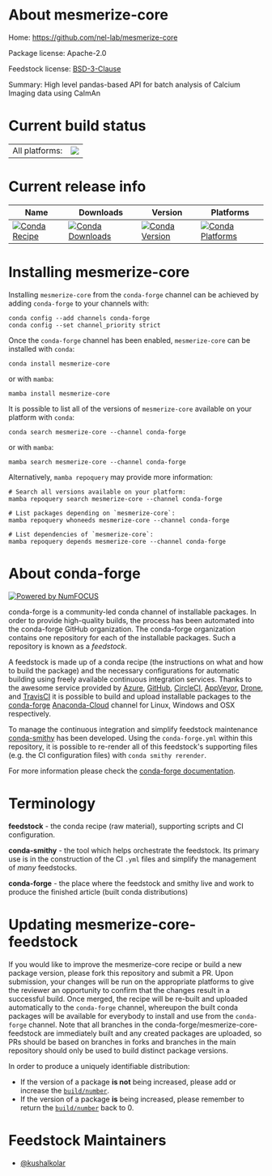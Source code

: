About mesmerize-core
====================

Home: https://github.com/nel-lab/mesmerize-core

Package license: Apache-2.0

Feedstock license: [BSD-3-Clause](https://github.com/conda-forge/mesmerize-core-feedstock/blob/main/LICENSE.txt)

Summary: High level pandas-based API for batch analysis of Calcium Imaging data using CaImAn

Current build status
====================


<table><tr><td>All platforms:</td>
    <td>
      <a href="https://dev.azure.com/conda-forge/feedstock-builds/_build/latest?definitionId=17439&branchName=main">
        <img src="https://dev.azure.com/conda-forge/feedstock-builds/_apis/build/status/mesmerize-core-feedstock?branchName=main">
      </a>
    </td>
  </tr>
</table>

Current release info
====================

| Name | Downloads | Version | Platforms |
| --- | --- | --- | --- |
| [![Conda Recipe](https://img.shields.io/badge/recipe-mesmerize--core-green.svg)](https://anaconda.org/conda-forge/mesmerize-core) | [![Conda Downloads](https://img.shields.io/conda/dn/conda-forge/mesmerize-core.svg)](https://anaconda.org/conda-forge/mesmerize-core) | [![Conda Version](https://img.shields.io/conda/vn/conda-forge/mesmerize-core.svg)](https://anaconda.org/conda-forge/mesmerize-core) | [![Conda Platforms](https://img.shields.io/conda/pn/conda-forge/mesmerize-core.svg)](https://anaconda.org/conda-forge/mesmerize-core) |

Installing mesmerize-core
=========================

Installing `mesmerize-core` from the `conda-forge` channel can be achieved by adding `conda-forge` to your channels with:

```
conda config --add channels conda-forge
conda config --set channel_priority strict
```

Once the `conda-forge` channel has been enabled, `mesmerize-core` can be installed with `conda`:

```
conda install mesmerize-core
```

or with `mamba`:

```
mamba install mesmerize-core
```

It is possible to list all of the versions of `mesmerize-core` available on your platform with `conda`:

```
conda search mesmerize-core --channel conda-forge
```

or with `mamba`:

```
mamba search mesmerize-core --channel conda-forge
```

Alternatively, `mamba repoquery` may provide more information:

```
# Search all versions available on your platform:
mamba repoquery search mesmerize-core --channel conda-forge

# List packages depending on `mesmerize-core`:
mamba repoquery whoneeds mesmerize-core --channel conda-forge

# List dependencies of `mesmerize-core`:
mamba repoquery depends mesmerize-core --channel conda-forge
```


About conda-forge
=================

[![Powered by
NumFOCUS](https://img.shields.io/badge/powered%20by-NumFOCUS-orange.svg?style=flat&colorA=E1523D&colorB=007D8A)](https://numfocus.org)

conda-forge is a community-led conda channel of installable packages.
In order to provide high-quality builds, the process has been automated into the
conda-forge GitHub organization. The conda-forge organization contains one repository
for each of the installable packages. Such a repository is known as a *feedstock*.

A feedstock is made up of a conda recipe (the instructions on what and how to build
the package) and the necessary configurations for automatic building using freely
available continuous integration services. Thanks to the awesome service provided by
[Azure](https://azure.microsoft.com/en-us/services/devops/), [GitHub](https://github.com/),
[CircleCI](https://circleci.com/), [AppVeyor](https://www.appveyor.com/),
[Drone](https://cloud.drone.io/welcome), and [TravisCI](https://travis-ci.com/)
it is possible to build and upload installable packages to the
[conda-forge](https://anaconda.org/conda-forge) [Anaconda-Cloud](https://anaconda.org/)
channel for Linux, Windows and OSX respectively.

To manage the continuous integration and simplify feedstock maintenance
[conda-smithy](https://github.com/conda-forge/conda-smithy) has been developed.
Using the ``conda-forge.yml`` within this repository, it is possible to re-render all of
this feedstock's supporting files (e.g. the CI configuration files) with ``conda smithy rerender``.

For more information please check the [conda-forge documentation](https://conda-forge.org/docs/).

Terminology
===========

**feedstock** - the conda recipe (raw material), supporting scripts and CI configuration.

**conda-smithy** - the tool which helps orchestrate the feedstock.
                   Its primary use is in the construction of the CI ``.yml`` files
                   and simplify the management of *many* feedstocks.

**conda-forge** - the place where the feedstock and smithy live and work to
                  produce the finished article (built conda distributions)


Updating mesmerize-core-feedstock
=================================

If you would like to improve the mesmerize-core recipe or build a new
package version, please fork this repository and submit a PR. Upon submission,
your changes will be run on the appropriate platforms to give the reviewer an
opportunity to confirm that the changes result in a successful build. Once
merged, the recipe will be re-built and uploaded automatically to the
`conda-forge` channel, whereupon the built conda packages will be available for
everybody to install and use from the `conda-forge` channel.
Note that all branches in the conda-forge/mesmerize-core-feedstock are
immediately built and any created packages are uploaded, so PRs should be based
on branches in forks and branches in the main repository should only be used to
build distinct package versions.

In order to produce a uniquely identifiable distribution:
 * If the version of a package **is not** being increased, please add or increase
   the [``build/number``](https://docs.conda.io/projects/conda-build/en/latest/resources/define-metadata.html#build-number-and-string).
 * If the version of a package **is** being increased, please remember to return
   the [``build/number``](https://docs.conda.io/projects/conda-build/en/latest/resources/define-metadata.html#build-number-and-string)
   back to 0.

Feedstock Maintainers
=====================

* [@kushalkolar](https://github.com/kushalkolar/)

